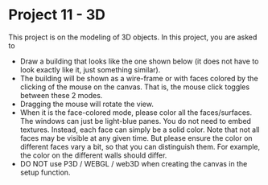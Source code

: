 # Project 11 - 3D

This project is on the modeling of 3D objects. In this project, you are asked to

- Draw a building that looks like the one shown below (it does not have to look exactly like it, just something similar).
- The building will be shown as a wire-frame or with faces colored by the clicking of the mouse on the canvas. That is, the mouse click toggles between these 2 modes.
- Dragging the mouse will rotate the view.
- When it is the face-colored mode, please color all the faces/surfaces. The windows can just be light-blue panes. You do not need to embed textures. Instead, each face can simply be a solid color. Note that not all faces may be visible at any given time. But please ensure the color on different faces vary a bit, so that you can distinguish them. For example, the color on the different walls should differ.
- DO NOT use P3D / WEBGL / web3D when creating the canvas in the setup function.
